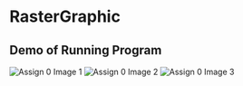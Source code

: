 # RasterGraphic

## Demo of Running Program
![Assign 0 Image 1](https://github.com/AhmedAfzal5/CST8219-CPP-Programming/blob/assets/assign0-img1.PNG)
![Assign 0 Image 2](https://github.com/AhmedAfzal5/CST8219-CPP-Programming/blob/assets/assign0-img2.PNG)
![Assign 0 Image 3](https://github.com/AhmedAfzal5/CST8219-CPP-Programming/blob/assets/assign0-img3.PNG)

